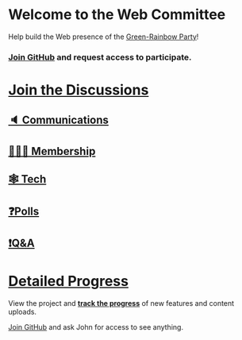 # Welcome to the Web Committee

Help build the Web presence of the [Green-Rainbow Party][home]!

### [Join GitHub](https://github.com/signup) and request access to participate.

# [Join the Discussions](https://github.com/orgs/green-rainbow-org/discussions)

## [🔈 Communications](https://github.com/orgs/green-rainbow-org/discussions/categories/communications-committee)
## [🧑‍🤝‍🧑 Membership](https://github.com/orgs/green-rainbow-org/discussions/categories/membership-committee)
## [🕸️ Tech](https://github.com/orgs/green-rainbow-org/discussions/categories/tech-committee)
## [❓Polls](https://github.com/orgs/green-rainbow-org/discussions/categories/vote-on-goals-and-features)
## [❗Q&A ](https://github.com/orgs/green-rainbow-org/discussions/categories/website-help-q-a)

# [Detailed Progress](https://github.com/orgs/green-rainbow-org/projects/1/views/1)

View the project and [**track the progress**][track] of new features and content uploads.

[Join GitHub](https://github.com/signup) and ask John for access to see anything.

[home]: https://green-rainbow.org
[track]: https://github.com/orgs/green-rainbow-org/projects/1/views/2?pane=item&itemId=17445860
